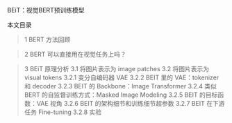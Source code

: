 BEiT：视觉BERT预训练模型


本文目录
> 1 BERT 方法回顾

> 2 BERT 可以直接用在视觉任务上吗？

> 3 BEiT 原理分析
> 3.1 将图片表示为 image patches
> 3.2 将图片表示为 visual tokens
> 3.2.1 变分自编码器 VAE
> 3.2.2 BEIT 里的 VAE：tokenizer 和 decoder
> 3.2.3 BEIT 的 Backbone：Image Transformer
> 3.2.4 类似 BERT 的自监督训练方式：Masked Image Modeling
> 3.2.5 BEIT 的目标函数：VAE 视角
> 3.2.6 BEIT 的架构细节和训练细节超参数
> 3.2.7 BEIT 在下游任务 Fine-tuning
> 3.2.8 实验
